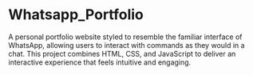 # Whatsapp_Portfolio
A personal portfolio website styled to resemble the familiar interface of WhatsApp, allowing users to interact with commands as they would in a chat. This project combines HTML, CSS, and JavaScript to deliver an interactive experience that feels intuitive and engaging.

